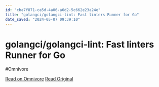 ```yaml
---
id: "cba7f871-ca5d-4a06-a6d2-5c662e23a24e"
title: "golangci/golangci-lint: Fast linters Runner for Go"
date_saved: "2024-05-07 09:39:10"
---
```


# golangci/golangci-lint: Fast linters Runner for Go
#Omnivore

[Read on Omnivore](https://omnivore.app/me/golangci-golangci-lint-fast-linters-runner-for-go-18f522ca82d)
[Read Original](https://github.com/golangci/golangci-lint)

